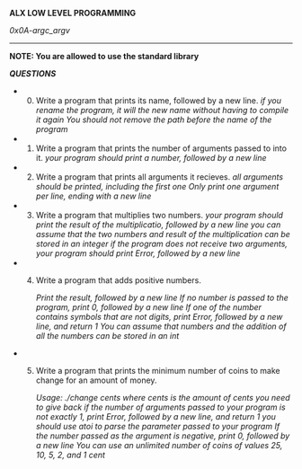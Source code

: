 __ALX LOW LEVEL PROGRAMMING__

_0x0A-argc_argv_
___________________________________________________________________
__NOTE: You are allowed to use the standard library__

__***************QUESTIONS***************__

* 0. Write a program that prints its name, followed by a new line.
     _if you rename the program, it will the new name without having to compile it again_
     _You should not remove the path before the name of the program_
* 1. Write a program that prints the number of arguments passed to into it.
     _your program should print a number, followed by a new line_
* 2. Write a program that prints all arguments it recieves.
     _all arguments should be printed, including the first one_
     _Only print one argument per line, ending with a new line_
* 3. Write a program that multiplies two numbers.
     _your program should print the result of the multiplicatio, followed by a new line_
     _you can assume that the two numbers and result of the multiplication can be stored in an integer_
     _if the program does not receive two arguments, your program should print Error, followed by a new line_
* 4. Write a program that adds positive numbers.

     _Print the result, followed by a new line_
     _If no number is passed to the program, print 0, followed by a new line_
     _If one of the number contains symbols that are not digits, print Error, followed by a new line, and return 1_
     _You can assume that numbers and the addition of all the numbers can be stored in an int_
* 5. Write a program that prints the minimum number of coins to make change for an amount of money.

     _Usage: ./change cents_
     _where cents is the amount of cents you need to give back_
     _if the number of arguments passed to your program is not exactly 1, print Error, followed by a new line, and return 1_
     _you should use atoi to parse the parameter passed to your program_
     _If the number passed as the argument is negative, print 0, followed by a new line_
     _You can use an unlimited number of coins of values 25, 10, 5, 2, and 1 cent_